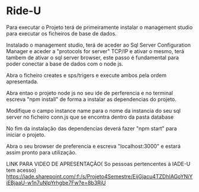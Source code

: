# Ride-U
Para executar o Projeto terá de primeiramente instalar o management studio para executar os ficheiros de base de dados.

Instalado o management studio, terá de aceder ao Sql Server Configuration Manager e aceder a "protocols for server" TCP/IP e ativar o mesmo, terá tambem de ativar o sql server browser, este passo é fundamental para poder conectar a base de dados com o node js.

Abra o ficheiro creates e sps/trigers e execute ambos pela ordem apresentada.

Abra entao o projeto node js no seu ide de perferencia e no terminal escreva "npm install" de forma a instalar as dependencias do projeto.

Modifique o campo instance name para o nome da instancia do seu sql server no ficheiro conn.js que se encontra dentro da pasta database 

No fim da instalação das dependencias deverá fazer "npm start" para iniciar o projeto.

Abra o seu browser de preferencia e escreva "localhost:3000" e estará assim pronto para utilização.

LINK PARA VIDEO DE APRESENTAÇÃO( So pessoas pertencentes à IADE-U tem acesso)
https://iade.sharepoint.com/:f:/s/Projeto4Semestre/EijGjacu4TZDhIAGoYNiYiEBjaaU-w1n7uNlpYrhgbe7Fw?e=8b3RjU
